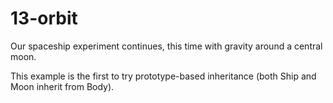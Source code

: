 # 13-orbit

Our spaceship experiment continues, this time with gravity around a central moon.

This example is the first to try prototype-based inheritance (both Ship and Moon inherit from Body).

